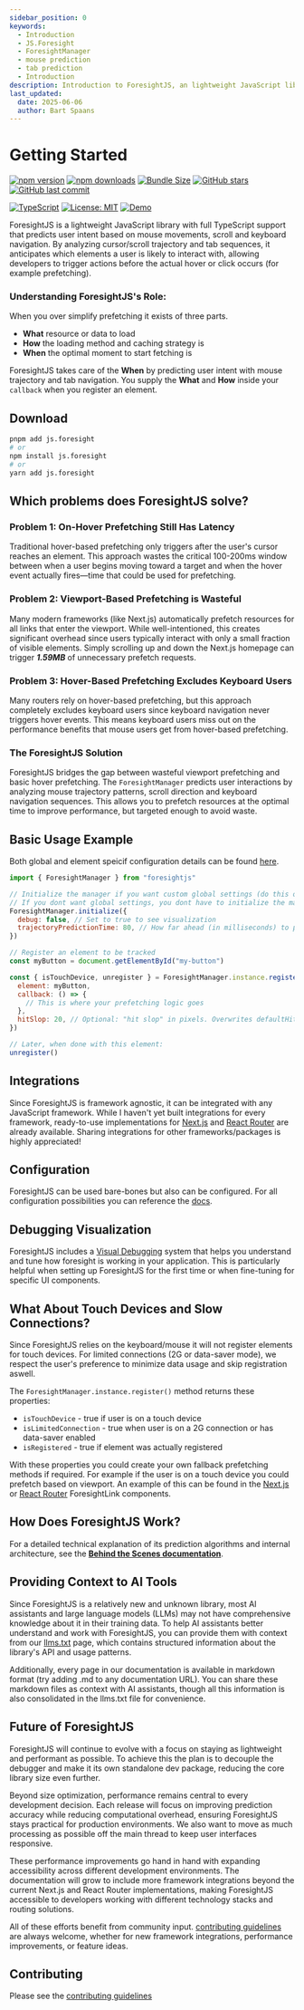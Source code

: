 ```yaml
---
sidebar_position: 0
keywords:
  - Introduction
  - JS.Foresight
  - ForesightManager
  - mouse prediction
  - tab prediction
  - Introduction
description: Introduction to ForesightJS, an lightweight JavaScript library with full TypeScript support that predicts user intent based on mouse movements and keyboard navigation
last_updated:
  date: 2025-06-06
  author: Bart Spaans
---
```


# Getting Started

[![npm version](https://img.shields.io/npm/v/js.foresight.svg)](https://www.npmjs.com/package/js.foresight)
[![npm downloads](https://img.shields.io/npm/dt/js.foresight.svg)](https://www.npmjs.com/package/js.foresight)
[![Bundle Size](https://img.shields.io/bundlephobia/minzip/js.foresight)](https://bundlephobia.com/package/js.foresight)
[![GitHub stars](https://img.shields.io/github/stars/spaansba/ForesightJS.svg?style=social&label=Star)](https://github.com/spaansba/ForesightJS)
[![GitHub last commit](https://img.shields.io/github/last-commit/spaansba/ForesightJS)](https://github.com/spaansba/ForesightJS/commits)

[![TypeScript](https://img.shields.io/badge/%3C%2F%3E-TypeScript-%230074c1.svg)](http://www.typescriptlang.org/)
[![License: MIT](https://img.shields.io/badge/License-MIT-yellow.svg)](https://opensource.org/licenses/MIT)
[![Demo](https://img.shields.io/badge/demo-live-blue)](https://foresightjs.com/)

ForesightJS is a lightweight JavaScript library with full TypeScript support that predicts user intent based on mouse movements, scroll and keyboard navigation. By analyzing cursor/scroll trajectory and tab sequences, it anticipates which elements a user is likely to interact with, allowing developers to trigger actions before the actual hover or click occurs (for example prefetching).

### Understanding ForesightJS's Role:

When you over simplify prefetching it exists of three parts.

- **What** resource or data to load
- **How** the loading method and caching strategy is
- **When** the optimal moment to start fetching is

ForesightJS takes care of the **When** by predicting user intent with mouse trajectory and tab navigation.
You supply the **What** and **How** inside your `callback` when you register an element.

## Download

```bash
pnpm add js.foresight
# or
npm install js.foresight
# or
yarn add js.foresight
```

## Which problems does ForesightJS solve?

### Problem 1: On-Hover Prefetching Still Has Latency

Traditional hover-based prefetching only triggers after the user's cursor reaches an element. This approach wastes the critical 100-200ms window between when a user begins moving toward a target and when the hover event actually fires—time that could be used for prefetching.

### Problem 2: Viewport-Based Prefetching is Wasteful

Many modern frameworks (like Next.js) automatically prefetch resources for all links that enter the viewport. While well-intentioned, this creates significant overhead since users typically interact with only a small fraction of visible elements. Simply scrolling up and down the Next.js homepage can trigger **_1.59MB_** of unnecessary prefetch requests.

### Problem 3: Hover-Based Prefetching Excludes Keyboard Users

Many routers rely on hover-based prefetching, but this approach completely excludes keyboard users since keyboard navigation never triggers hover events. This means keyboard users miss out on the performance benefits that mouse users get from hover-based prefetching.

### The ForesightJS Solution

ForesightJS bridges the gap between wasteful viewport prefetching and basic hover prefetching. The `ForesightManager` predicts user interactions by analyzing mouse trajectory patterns, scroll direction and keyboard navigation sequences. This allows you to prefetch resources at the optimal time to improve performance, but targeted enough to avoid waste.

## Basic Usage Example

Both global and element speicif configuration details can be found [here](/docs/getting_started/config).

```javascript
import { ForesightManager } from "foresightjs"

// Initialize the manager if you want custom global settings (do this once at app startup)
// If you dont want global settings, you dont have to initialize the manager
ForesightManager.initialize({
  debug: false, // Set to true to see visualization
  trajectoryPredictionTime: 80, // How far ahead (in milliseconds) to predict the mouse trajectory
})

// Register an element to be tracked
const myButton = document.getElementById("my-button")

const { isTouchDevice, unregister } = ForesightManager.instance.register({
  element: myButton,
  callback: () => {
    // This is where your prefetching logic goes
  },
  hitSlop: 20, // Optional: "hit slop" in pixels. Overwrites defaultHitSlop
})

// Later, when done with this element:
unregister()
```

## Integrations

Since ForesightJS is framework agnostic, it can be integrated with any JavaScript framework. While I haven't yet built integrations for every framework, ready-to-use implementations for [Next.js](/docs/integrations/nextjs) and [React Router](/docs/integrations/react) are already available. Sharing integrations for other frameworks/packages is highly appreciated!

## Configuration

ForesightJS can be used bare-bones but also can be configured. For all configuration possibilities you can reference the [docs](/docs/getting_started/config).

## Debugging Visualization

ForesightJS includes a [Visual Debugging](/docs/getting_started/debug) system that helps you understand and tune how foresight is working in your application. This is particularly helpful when setting up ForesightJS for the first time or when fine-tuning for specific UI components.

## What About Touch Devices and Slow Connections?

Since ForesightJS relies on the keyboard/mouse it will not register elements for touch devices. For limited connections (2G or data-saver mode), we respect the user's preference to minimize data usage and skip registration aswell.

The `ForesightManager.instance.register()` method returns these properties:

- `isTouchDevice` - true if user is on a touch device
- `isLimitedConnection` - true when user is on a 2G connection or has data-saver enabled
- `isRegistered` - true if element was actually registered

With these properties you could create your own fallback prefetching methods if required. For example if the user is on a touch device you could prefetch based on viewport.
An example of this can be found in the [Next.js](/docs/integrations/react/nextjs) or [React Router](/docs/integrations/react/react-router) ForesightLink components.

## How Does ForesightJS Work?

For a detailed technical explanation of its prediction algorithms and internal architecture, see the **[Behind the Scenes documentation](https://foresightjs.com/docs/Behind_the_Scenes)**.

## Providing Context to AI Tools

Since ForesightJS is a relatively new and unknown library, most AI assistants and large language models (LLMs) may not have comprehensive knowledge about it in their training data. To help AI assistants better understand and work with ForesightJS, you can provide them with context from our [llms.txt](https://foresightjs.com/llms.txt) page, which contains structured information about the library's API and usage patterns.

Additionally, every page in our documentation is available in markdown format (try adding .md to any documentation URL). You can share these markdown files as context with AI assistants, though all this information is also consolidated in the llms.txt file for convenience.

## Future of ForesightJS

ForesightJS will continue to evolve with a focus on staying as lightweight and performant as possible. To achieve this the plan is to decouple the debugger and make it its own standalone dev package, reducing the core library size even further.

Beyond size optimization, performance remains central to every development decision. Each release will focus on improving prediction accuracy while reducing computational overhead, ensuring ForesightJS stays practical for production environments. We also want to move as much processing as possible off the main thread to keep user interfaces responsive.

These performance improvements go hand in hand with expanding accessibility across different development environments. The documentation will grow to include more framework integrations beyond the current Next.js and React Router implementations, making ForesightJS accessible to developers working with different technology stacks and routing solutions.

All of these efforts benefit from community input. [contributing guidelines](https://github.com/spaansba/ForesightJS/blob/main/CONTRIBUTING.md) are always welcome, whether for new framework integrations, performance improvements, or feature ideas.

## Contributing

Please see the [contributing guidelines](https://github.com/spaansba/ForesightJS/blob/main/CONTRIBUTING.md)
